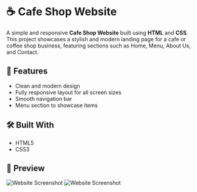 # ☕ Cafe Shop Website

A simple and responsive **Cafe Shop Website** built using **HTML** and **CSS**. This project showcases a stylish and modern landing page for a cafe or coffee shop business, featuring sections such as Home, Menu, About Us, and Contact.

## 🚀 Features

- Clean and modern design
- Fully responsive layout for all screen sizes
- Smooth navigation bar
- Menu section to showcase items

## 🛠️ Built With

- HTML5
- CSS3

## 📸 Preview

![Website Screenshot](Drink_Menu.jpg)
![Website Screenshot](Special_Menu.jpg)
